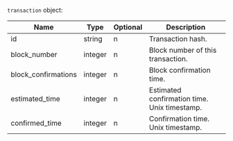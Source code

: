 `transaction` object:

| Name                | Type        | Optional | Description                                                   |
| ------------------- | ----------- | -------- | ------------------------------------------------------------- |
| id                  | string      | n        | Transaction hash.                                             |
| block_number        | integer     | n        | Block number of this transaction.                             |
| block_confirmations | integer     | n        | Block confirmation time.                                      |
| estimated_time      | integer     | n        | Estimated confirmation time. Unix timestamp.                  |
| confirmed_time      | integer     | n        | Confirmation time. Unix timestamp.                            |
